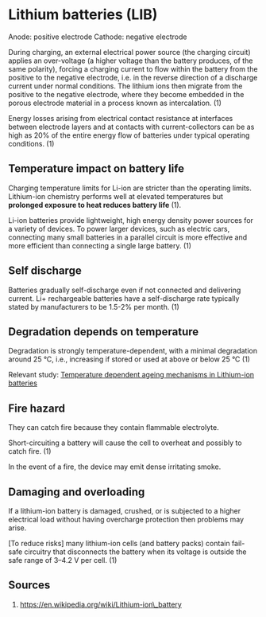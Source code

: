 # Lithium batteries (LIB)

Anode: positive electrode
Cathode: negative electrode

During charging, an external electrical power source (the charging circuit)
applies an over-voltage (a higher voltage than the battery produces, of the
same polarity), forcing a charging current to flow within the battery from the
positive to the negative electrode, i.e. in the reverse direction of a
discharge current under normal conditions. The lithium ions then migrate from
the positive to the negative electrode, where they become embedded in the
porous electrode material in a process known as intercalation. (1)

Energy losses arising from electrical contact resistance at interfaces between
electrode layers and at contacts with current-collectors can be as high as 20%
of the entire energy flow of batteries under typical operating conditions. (1)

## Temperature impact on battery life

Charging temperature limits for Li-ion are stricter than the operating limits.
Lithium-ion chemistry performs well at elevated temperatures but **prolonged
exposure to heat reduces battery life** (1).

Li-ion batteries provide lightweight, high energy density power sources for a
variety of devices. To power larger devices, such as electric cars, connecting
many small batteries in a parallel circuit is more effective and more efficient
than connecting a single large battery. (1)

## Self discharge

Batteries gradually self-discharge even if not connected and delivering
current. Li+ rechargeable batteries have a self-discharge rate typically stated
by manufacturers to be 1.5-2% per month. (1)

## Degradation depends on temperature

Degradation is strongly temperature-dependent, with a minimal degradation
around 25 °C, i.e., increasing if stored or used at above or below 25 °C (1)

Relevant study: [Temperature dependent ageing mechanisms in Lithium-ion
batteries][temp-dependent]

## Fire hazard

They can catch fire because they contain flammable electrolyte.

Short-circuiting a battery will cause the cell to overheat and possibly to
catch fire. (1)

In the event of a fire, the device may emit dense irritating smoke.

## Damaging and overloading

If a lithium-ion battery is damaged, crushed, or is subjected to a higher
electrical load without having overcharge protection then problems may arise.

[To reduce risks] many lithium-ion cells (and battery packs) contain fail-safe
circuitry that disconnects the battery when its voltage is outside the safe
range of 3–4.2 V per cell. (1)

## Sources

1. <https://en.wikipedia.org/wiki/Lithium-ion\_battery>

[temp-dependent]:
https://sci-hub.se/https://www.sciencedirect.com/science/article/abs/pii/S0378775314004352?via%3Dihub
